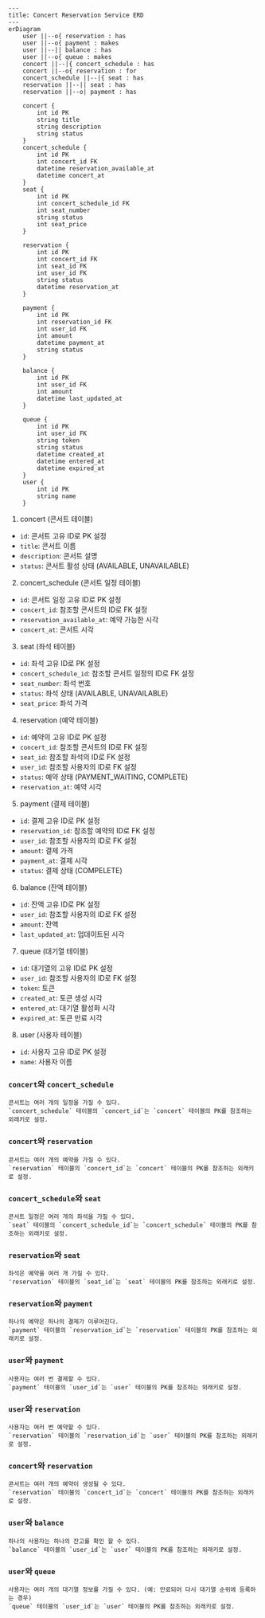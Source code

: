 ```mermaid
---
title: Concert Reservation Service ERD
---
erDiagram
    user ||--o{ reservation : has
    user ||--o{ payment : makes
    user ||--|| balance : has
    user ||--o{ queue : makes
    concert ||--|{ concert_schedule : has
    concert ||--o{ reservation : for
    concert_schedule ||--|{ seat : has
    reservation ||--|| seat : has
    reservation ||--o| payment : has

    concert {
        int id PK
        string title
        string description
        string status
    }
    concert_schedule {
        int id PK
        int concert_id FK
        datetime reservation_available_at
        datetime concert_at
    }
    seat {
        int id PK
        int concert_schedule_id FK
        int seat_number
        string status
        int seat_price
    }
		
    reservation {
        int id PK
        int concert_id FK
        int seat_id FK
        int user_id FK
        string status
        datetime reservation_at
    }

    payment {
        int id PK
        int reservation_id FK
        int user_id FK
        int amount
        datetime payment_at
        string status
    }

    balance {
        int id PK
        int user_id FK
        int amount
        datetime last_updated_at
    }

    queue {
        int id PK
        int user_id FK
        string token
        string status
        datetime created_at
        datetime entered_at
        datetime expired_at
    }
    user {
        int id PK
        string name
    }
```

1. concert (콘서트 테이블)
  - `id`: 콘서트 고유 ID로 PK 설정
  - `title`: 콘서트 이름
  - `description`: 콘서트 설명
  - `status`: 콘서트 활성 상태 (AVAILABLE, UNAVAILABLE)

2. concert_schedule (콘서트 일정 테이블)
  - `id`: 콘서트 일정 고유 ID로 PK 설정
  - `concert_id`: 참조할 콘서트의 ID로 FK 설정
  - `reservation_available_at`: 예약 가능한 시각
  - `concert_at`: 콘서트 시각

3. seat (좌석 테이블)
  - `id`: 좌석 고유 ID로 PK 설정
  - `concert_schedule_id`: 참조할 콘서트 일정의 ID로 FK 설정
  - `seat_number`: 좌석 번호
  - `status`: 좌석 상태 (AVAILABLE, UNAVAILABLE)
  - `seat_price`: 좌석 가격

4. reservation (예약 테이블)   
  - `id`: 예약의 고유 ID로 PK 설정
  - `concert_id`: 참조할 콘서트의 ID로 FK 설정
  - `seat_id`: 참조할 좌석의 ID로 FK 설정
  - `user_id`: 참조할 사용자의 ID로 FK 설정
  - `status`: 예약 상태 (PAYMENT_WAITING, COMPLETE)
  - `reservation_at`: 예약 시각

5. payment (결제 테이블)
  - `id`: 결제 고유 ID로 PK 설정
  - `reservation_id`: 참조할 예약의 ID로 FK 설정
  - `user_id`: 참조할 사용자의 ID로 FK 설정
  - `amount`: 결제 가격
  - `payment_at`: 결제 시각
  - `status`: 결제 상태 (COMPELETE)

6. balance (잔액 테이블)
  - `id`: 잔액 고유 ID로 PK 설정
  - `user_id`: 참조할 사용자의 ID로 FK 설정
  - `amount`: 잔액
  - `last_updated_at`: 업데이트된 시각

7. queue (대기열 테이블)   
  - `id`: 대기열의 고유 ID로 PK 설정
  - `user_id`: 참조할 사용자의 ID로 FK 설정
  - `token`: 토큰
  - `created_at`: 토큰 생성 시각
  - `entered_at`: 대기열 활성화 시각
  - `expired_at`: 토큰 만료 시각

8. user (사용자 테이블)
  - `id`: 사용자 고유 ID로 PK 설정
  - `name`: 사용자 이름

### `concert`와 `concert_schedule`
    콘서트는 여러 개의 일정을 가질 수 있다.
    `concert_schedule` 테이블의 `concert_id`는 `concert` 테이블의 PK를 참조하는 외래키로 설정.

### `concert`와 `reservation`
    콘서트는 여러 개의 예약을 가질 수 있다.
    `reservation` 테이블의 `concert_id`는 `concert` 테이블의 PK를 참조하는 외래키로 설정.
    
### `concert_schedule`와 `seat`
    콘서트 일정은 여러 개의 좌석을 가질 수 있다. 
    `seat` 테이블의 `concert_schedule_id`는 `concert_schedule` 테이블의 PK를 참조하는 외래키로 설정.

### `reservation`와 `seat`
    좌석은 예약을 여러 개 가질 수 있다.
    'reservation` 테이블의 `seat_id`는 `seat` 테이블의 PK를 참조하는 외래키로 설정.
    
### `reservation`와 `payment`
    하나의 예약은 하나의 결제가 이루어진다.
    `payment` 테이블의 `reservation_id`는 `reservation` 테이블의 PK를 참조하는 외래키로 설정.

### `user`와 `payment`
    사용자는 여러 번 결제할 수 있다.
    `payment` 테이블의 `user_id`는 `user` 테이블의 PK를 참조하는 외래키로 설정.
    
### `user`와 `reservation`
    사용자는 여러 번 예약할 수 있다.
    `reservation` 테이블의 `reservation_id`는 `user` 테이블의 PK를 참조하는 외래키로 설정.

### `concert`와 `reservation`
    콘서트는 여러 개의 예약이 생성될 수 있다.
    `reservation` 테이블의 `concert_id`는 `concert` 테이블의 PK를 참조하는 외래키로 설정.
    
### `user`와 `balance`
    하나의 사용자는 하나의 잔고를 확인 할 수 있다.
    `balance` 테이블의 `user_id`는 `user` 테이블의 PK를 참조하는 외래키로 설정.

### `user`와 `queue`
    사용자는 여러 개의 대기열 정보를 가질 수 있다. (예: 만료되어 다시 대기열 순위에 등록하는 경우)
    `queue` 테이블의 `user_id`는 `user` 테이블의 PK를 참조하는 외래키로 설정.
